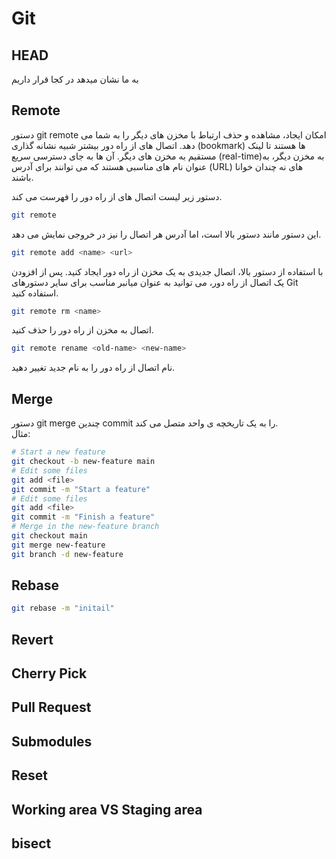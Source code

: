 # Git

## HEAD
به ما نشان میدهد در کجا قرار داریم

## Remote
دستور git remote امکان ایجاد، مشاهده و حذف ارتباط با مخزن های دیگر را به شما می دهد. اتصال های از راه دور بیشتر شبیه نشانه گذاری (bookmark) ها هستند تا لینک مستقیم به مخزن های دیگر. آن ها به جای دسترسی سریع (real-time)به مخزن دیگر، به عنوان نام های مناسبی هستند که می توانند برای آدرس (URL) های نه چندان خوانا باشند.  

دستور زیر لیست اتصال های از راه دور را فهرست می کند. 
``` bash
git remote
```
این دستور مانند دستور بالا است، اما آدرس هر اتصال را نیز در خروجی نمایش می دهد.

``` bash
git remote add <name> <url>
```
با استفاده از دستور بالا، اتصال جدیدی به یک مخزن از راه دور ایجاد کنید. پس از افزودن یک اتصال از راه دور، می توانید به عنوان میانبر مناسب برای سایر دستورهای Git استفاده کنید.


``` bash
git remote rm <name>
```
اتصال به مخزن از راه دور را حذف کنید.

``` bash
git remote rename <old-name> <new-name>
```
نام اتصال از راه دور را به نام جدید تغییر دهید. 


## Merge
دستور git merge چندین commit را به یک تاریخچه ی واحد متصل می کند.
<br>
مثال:
```bash
# Start a new feature
git checkout -b new-feature main
# Edit some files
git add <file>
git commit -m "Start a feature"
# Edit some files
git add <file>
git commit -m "Finish a feature"
# Merge in the new-feature branch
git checkout main
git merge new-feature
git branch -d new-feature
```
## Rebase
``` bash
git rebase -m "initail"
```
## Revert
## Cherry Pick
## Pull Request
## Submodules
## Reset
## Working area VS Staging area
## bisect
